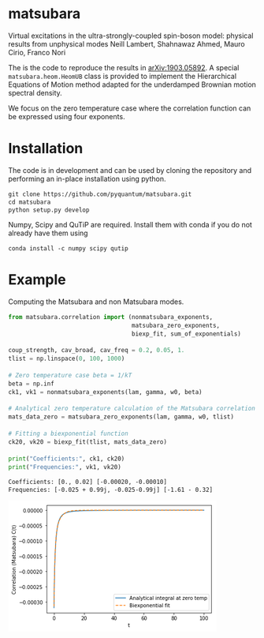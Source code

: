 # matsubara
Virtual excitations in the ultra-strongly-coupled spin-boson model: physical results from unphysical modes
Neill Lambert, Shahnawaz Ahmed, Mauro Cirio, Franco Nori

The is the code to reproduce the results in [arXiv:1903.05892](arXiv:1903.05892). A special `matsubara.heom.HeomUB` class is provided to implement the Hierarchical Equations of Motion method adapted for the underdamped Brownian motion spectral density.

We focus on the zero temperature case where the correlation function can be expressed using four exponents.

# Installation
The code is in development and can be used by cloning the repository and performing an in-place installation using python.
```
git clone https://github.com/pyquantum/matsubara.git
cd matsubara
python setup.py develop
```
Numpy, Scipy and QuTiP are required. Install them with conda if you do not already have them using
```
conda install -c numpy scipy qutip
```

# Example
Computing the Matsubara and non Matsubara modes.
```python
from matsubara.correlation import (nonmatsubara_exponents,
                                   matsubara_zero_exponents,
                                   biexp_fit, sum_of_exponentials)

coup_strength, cav_broad, cav_freq = 0.2, 0.05, 1.
tlist = np.linspace(0, 100, 1000)

# Zero temperature case beta = 1/kT
beta = np.inf
ck1, vk1 = nonmatsubara_exponents(lam, gamma, w0, beta)

# Analytical zero temperature calculation of the Matsubara correlation
mats_data_zero = matsubara_zero_exponents(lam, gamma, w0, tlist)

# Fitting a biexponential function
ck20, vk20 = biexp_fit(tlist, mats_data_zero)

print("Coefficients:", ck1, ck20)
print("Frequencies:", vk1, vk20)
```

```
Coefficients: [0., 0.02] [-0.00020, -0.00010]
Frequencies: [-0.025 + 0.99j, -0.025-0.99j] [-1.61 - 0.32]
```
![](docs/source/images/matsfitting.png)
